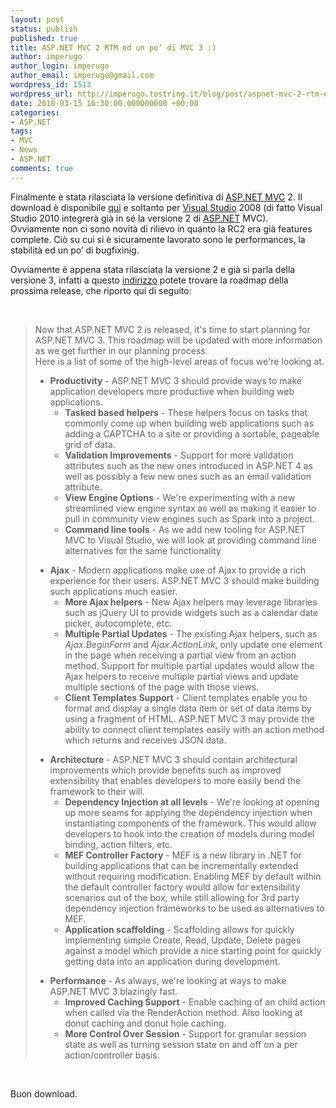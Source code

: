 ```yaml
---
layout: post
status: publish
published: true
title: ASP.NET MVC 2 RTM ed un po’ di MVC 3 :)
author: imperugo
author_login: imperugo
author_email: imperugo@gmail.com
wordpress_id: 1513
wordpress_url: http://imperugo.tostring.it/blog/post/aspnet-mvc-2-rtm-ed-po-di-mvc-3/
date: 2010-03-15 16:30:00.000000000 +00:00
categories:
- ASP.NET
tags:
- MVC
- News
- ASP.NET
comments: true
---
```

<p>Finalmente è stata rilasciata la </a>versione definitiva di <a title="ASP.NET MVC" href="http://imperugo.tostring.it/Categories/Archive/MVC" target="_blank">ASP.NET MVC</a> 2. Il download è disponibile <a title="ASP.NET MVC 2.0 Download" href="http://www.microsoft.com/downloads/details.aspx?FamilyID=c9ba1fe1-3ba8-439a-9e21-def90a8615a9&amp;displaylang=en" rel="nofollow" target="_blank">qui</a> e soltanto per <a title="Search Visual Studio" href="http://imperugo.tostring.it/blog/search?q=Visual+Studio&amp;searchButton=Go" target="_blank">Visual Studio</a> 2008 (di fatto Visual Studio 2010 integrerà già in sé la versione 2 di <a title="ASP.NET" href="http://imperugo.tostring.it/categories/archive/ASP.NET" target="_blank">ASP.NET</a> MVC).     <br />Ovviamente non ci sono novità di rilievo in quanto la RC2 era già features complete. Ciò su cui si è sicuramente lavorato sono le performances, la stabilità ed un po’ di bugfixinig.</p>  <p>Ovviamente è appena stata rilasciata la versione 2 e già si parla della versione 3, infatti a questo <a title="ASPNET MVC 3 RoadMap" href="http://aspnet.codeplex.com/wikipage?title=Road%20Map&amp;referringTitle=MVC" rel="nofollow" target="_blank">indirizzo</a> potete trovare la roadmap della prossima release, che riporto qui di seguito:</p>  <p>&#160;</p>  <blockquote>   <p>Now that ASP.NET MVC 2 is released, it's time to start planning for ASP.NET MVC 3. This roadmap will be updated with more information as we get further in our planning process.      <br />Here is a list of some of the high-level areas of focus we're looking at.</p>    <ul>     <li><b>Productivity</b> - ASP.NET MVC 3 should provide ways to make application developers more productive when building web applications.         <ul>         <li><b>Tasked based helpers</b> - These helpers focus on tasks that commonly come up when building web applications such as adding a CAPTCHA to a site or providing a sortable, pageable grid of data. </li>          <li><b>Validation Improvements</b> - Support for more validation attributes such as the new ones introduced in ASP.NET 4 as well as possibly a few new ones such as an email validation attribute. </li>          <li><b>View Engine Options</b> - We're experimenting with a new streamlined view engine syntax as well as making it easier to pull in community view engines such as Spark into a project. </li>          <li><b>Command line tools</b> - As we add new tooling for ASP.NET MVC to Visual Studio, we will look at providing command line alternatives for the same functionality </li>       </ul>     </li>   </ul>    <ul>     <li><b>Ajax</b> - Modern applications make use of Ajax to provide a rich experience for their users. ASP.NET MVC 3 should make building such applications much easier.         <ul>         <li><b>More Ajax helpers</b> - New Ajax helpers may leverage libraries such as jQuery UI to provide widgets such as a calendar date picker, autocomplete, etc. </li>          <li><b>Multiple Partial Updates</b> - The existing Ajax helpers, such as <i>Ajax.BeginForm</i> and <i>Ajax.ActionLink</i>, only update one element in the page when receiving a partial view from an action method. Support for multiple partial updates would allow the Ajax helpers to receive multiple partial views and update multiple sections of the page with those views. </li>          <li><b>Client Templates Support</b> - Client templates enable you to format and display a single data item or set of data items by using a fragment of HTML. ASP.NET MVC 3 may provide the ability to connect client templates easily with an action method which returns and receives JSON data. </li>       </ul>     </li>   </ul>    <ul>     <li><b>Architecture</b> - ASP.NET MVC 3 should contain architectural improvements which provide benefits such as improved extensibility that enables developers to more easily bend the framework to their will.         <ul>         <li><b>Dependency Injection at all levels</b> - We're looking at opening up more seams for applying the dependency injection when instantiating components of the framework. This would allow developers to hook into the creation of models during model binding, action filters, etc. </li>          <li><b>MEF Controller Factory</b> - MEF is a new library in .NET for building applications that can be incrementally extended without requiring modification. Enabling MEF by default within the default controller factory would allow for extensibility scenarios out of the box, while still allowing for 3rd party dependency injection frameworks to be used as alternatives to MEF. </li>          <li><b>Application scaffolding</b> - Scaffolding allows for quickly implementing simple Create, Read, Update, Delete pages against a model which provide a nice starting point for quickly getting data into an application during development. </li>       </ul>     </li>   </ul>    <ul>     <li><b>Performance</b> - As always, we're looking at ways to make ASP.NET MVC 3 blazingly fast.         <ul>         <li><b>Improved Caching Support</b> - Enable caching of an child action when called via the RenderAction method. Also looking at donut caching and donut hole caching. </li>          <li><b>More Control Over Session</b> - Support for granular session state as well as turning session state on and off on a per action/controller basis. </li>       </ul>     </li>   </ul> </blockquote>  <p>&#160;</p>  <p>Buon download.</p>
